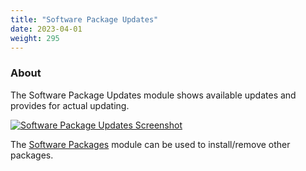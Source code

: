 ```yaml
---
title: "Software Package Updates"
date: 2023-04-01
weight: 295
---
```


### About
The Software Package Updates module shows available updates and provides for actual updating.

[![](/images/docs/screenshots/modules/light/software-package-updates.png "Software Package Updates Screenshot")](/images/docs/screenshots/modules/light/software-package-updates.png)

The [Software Packages](/docs/modules/software-packages) module can be used to install/remove other packages.
